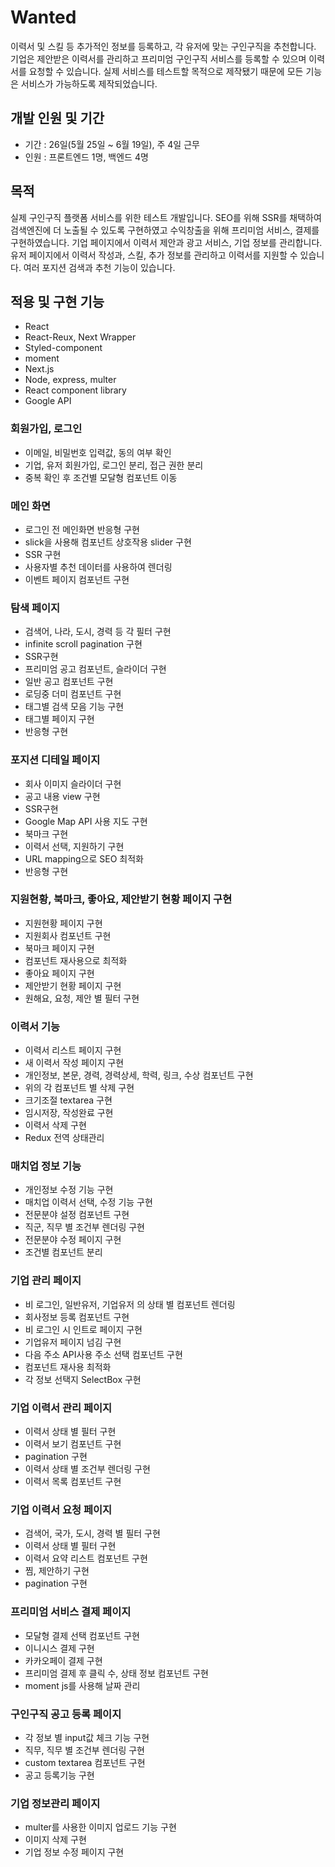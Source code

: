 # Wanted

이력서 및 스킬 등 추가적인 정보를 등록하고, 각 유저에 맞는 구인구직을 추천합니다. 기업은 제안받은 이력서를 관리하고 프리미엄 구인구직 서비스를 등록할 수 있으며 이력서를 요청할 수 있습니다. 실제 서비스를 테스트할 목적으로 제작됐기 때문에 모든 기능은 서비스가 가능하도록 제작되었습니다.

## **개발 인원 및 기간**

- 기간 : 26일(5월 25일 ~ 6월 19일), 주 4일 근무
- 인원 : 프론트엔드 1명, 백엔드 4명

## **목적**

실제 구인구직 플랫폼 서비스를 위한 테스트 개발입니다. SEO를 위해 SSR를 채택하여 검색엔진에 더 노출될 수 있도록 구현하였고 수익창출을 위해 프리미엄 서비스, 결제를 구현하였습니다. 기업 페이지에서 이력서 제안과 광고 서비스, 기업 정보를 관리합니다. 유저 페이지에서 이력서 작성과, 스킬, 추가 정보를 관리하고 이력서를 지원할 수 있습니다. 여러 포지션 검색과 추천 기능이 있습니다.

## **적용 및 구현 기능**

- React
- React-Reux, Next Wrapper
- Styled-component
- moment
- Next.js
- Node, express, multer
- React component library
- Google API

### **회원가입, 로그인**

- 이메일, 비밀번호 입력값, 동의 여부 확인
- 기업, 유저 회원가입, 로그인 분리, 접근 권한 분리
- 중복 확인 후 조건별 모달형 컴포넌트 이동

### **메인 화면**

- 로그인 전 메인화면 반응형 구현
- slick을 사용해 컴포넌트 상호작용 slider 구현
- SSR 구현
- 사용자별 추천 데이터를 사용하여 렌더링
- 이벤트 페이지 컴포넌트 구현

### 탐색 페이지

- 검색어, 나라, 도시, 경력 등 각 필터 구현
- infinite scroll pagination 구현
- SSR구현
- 프리미엄 공고 컴포넌트, 슬라이더 구현
- 일반 공고 컴포넌트 구현
- 로딩중 더미 컴포넌트 구현
- 태그별 검색 모음 기능 구현
- 태그별 페이지 구현
- 반응형 구현

### 포지션 디테일 페이지

- 회사 이미지 슬라이더 구현
- 공고 내용 view 구현
- SSR구현
- Google Map API 사용 지도 구현
- 북마크 구현
- 이력서 선택, 지원하기 구현
- URL mapping으로 SEO 최적화
- 반응형 구현

### 지원현황, 북마크, 좋아요, 제안받기 현황 페이지 구현

- 지원현황 페이지 구현
- 지원회사 컴포넌트 구현
- 북마크 페이지 구현
- 컴포넌트 재사용으로 최적화
- 좋아요 페이지 구현
- 제안받기 현황 페이지 구현
- 원해요, 요청, 제안 별 필터 구현

### 이력서 기능

- 이력서 리스트 페이지 구현
- 새 이력서 작성 페이지 구현
- 개인정보, 본문, 경력, 경력상세, 학력, 링크, 수상 컴포넌트 구현
- 위의 각 컴포넌트 별 삭제 구현
- 크기조절 textarea 구현
- 임시저장, 작성완료 구현
- 이력서 삭제 구현
- Redux 전역 상태관리

### 매치업 정보 기능

- 개인정보 수정 기능 구현
- 매치업 이력서 선택, 수정 기능 구현
- 전문분야 설정 컴포넌트 구현
- 직군, 직무 별 조건부 렌더링 구현
- 전문분야 수정 페이지 구현
- 조건별 컴포넌트 분리

### 기업 관리 페이지

- 비 로그인, 일반유저, 기업유저 의 상태 별 컴포넌트 렌더링
- 회사정보 등록 컴포넌트 구현
- 비 로그인 시 인트로 페이지 구현
- 기업유저 페이지 넘김 구현
- 다음 주소 API사용 주소 선택 컴포넌트 구현
- 컴포넌트 재사용 최적화
- 각 정보 선택지 SelectBox 구현

### 기업 이력서 관리 페이지

- 이력서 상태 별 필터 구현
- 이력서 보기 컴포넌트 구현
- pagination 구현
- 이력서 상태 별 조건부 렌더링 구현
- 이력서 목록 컴포넌트 구현

### 기업 이력서 요청 페이지

- 검색어, 국가, 도시, 경력 별 필터 구현
- 이력서 상태 별 필터 구현
- 이력서 요약 리스트 컴포넌트 구현
- 찜, 제안하기 구현
- pagination 구현

### 프리미엄 서비스 결제 페이지

- 모달형 결제 선택 컴포넌트 구현
- 이니시스 결제 구현
- 카카오페이 결제 구현
- 프리미엄 결제 후 클릭 수, 상태 정보 컴포넌트 구현
- moment js를 사용해 날짜 관리

### 구인구직 공고 등록 페이지

- 각 정보 별 input값 체크 기능 구현
- 직무, 직무 별 조건부 렌더링 구현
- custom textarea 컴포넌트 구현
- 공고 등록기능 구현

### 기업 정보관리 페이지

- multer를 사용한 이미지 업로드 기능 구현
- 이미지 삭제 구현
- 기업 정보 수정 페이지 구현
